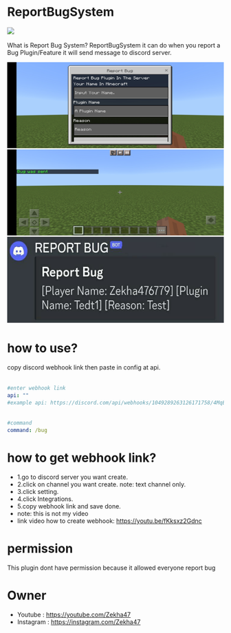 # ReportBugSystem

  [![](https://poggit.pmmp.io/shield.state/ReportBugSystem)](https://poggit.pmmp.io/p/ReportBugSystem)

  What is Report Bug System?
  ReportBugSystem it can do when you report a Bug Plugin/Feature it will send message to discord server. 

  <img src="https://github.com/Z47Developers/ReportBugSystem/blob/main/pitcure/pitcure1.jpg" width="2340" height="200" >
  <img src="https://github.com/Z47Developers/ReportBugSystem/blob/main/pitcure/pitcure2.jpg" width="2340" height="200" >
  <img src="https://github.com/Z47Developers/ReportBugSystem/blob/main/pitcure/pitcure3.jpg" width="2350" height="200" >

# how to use?

copy discord webhook link then paste in config at api.
``` yaml

#enter webhook link
api: ""
#example api: https://discord.com/api/webhooks/1049289263126171758/4MqEetJt2fmR6-Jb6K9IPgxnDvj6JCRIHdrx2IirSooNDGYspYiXD2HAirEkyUmYYFV2
```
``` yaml

#command
command: /bug
```

# how to get webhook link?
 - 1.go to discord server you want create.
 - 2.click on channel you want create.  note: text channel only.
 - 3.click setting.
 - 4.click Integrations.
 - 5.copy webhook link and save done.
 - note: this is not my video
 - link video how to create webhook: https://youtu.be/fKksxz2Gdnc


# permission
  This plugin dont have permission because it allowed everyone report bug

# Owner
 - Youtube : https://youtube.com/Zekha47
 - Instagram : https://instagram.com/Zekha47

